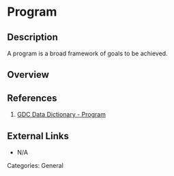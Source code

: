 # Program #
## Description ##
A program is a broad framework of goals to be achieved.
## Overview ##
## References ##
1. [GDC Data Dictionary - Program](https://docs.gdc.cancer.gov/Data_Dictionary/viewer/#?view=table-definition-view&id=program)

## External Links ##
* N/A

Categories: General
